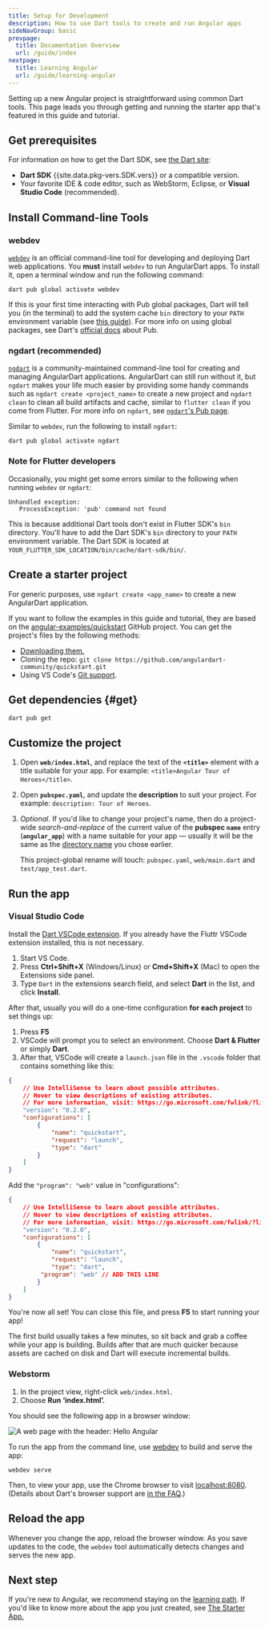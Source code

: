 ```yaml
---
title: Setup for Development
description: How to use Dart tools to create and run Angular apps
sideNavGroup: basic
prevpage:
  title: Documentation Overview
  url: /guide/index
nextpage:
  title: Learning Angular
  url: /guide/learning-angular
---
```

<a id="develop-locally"></a>
Setting up a new Angular project is straightforward using common Dart tools.
This page leads you through getting and running the starter app
that's featured in this guide and tutorial.

<a id="sdk"></a>
## Get prerequisites

For information on how to get the Dart SDK,
see [the Dart site]({{site.dartlang}}/get-dart):

- **Dart SDK** {{site.data.pkg-vers.SDK.vers}} or a compatible version.
- Your favorite IDE & code editor, such as WebStorm, Eclipse, or **Visual Studio Code** (recommended).

## Install Command-line Tools

### webdev

[`webdev`]({{pub-pkg}}/webdev) is an official command-line tool for developing and deploying Dart web applications. You **must** install `webdev` to run AngularDart apps. To install it, open a terminal window and run the following command:

```terminal
dart pub global activate webdev
```

If this is your first time interacting with Pub global packages, Dart will tell you (in the terminal) to add the system cache `bin` directory to your `PATH` environment variable (see [this guide]({{site.dartlang}}/tools/pub/cmd/pub-global#running-a-script-from-your-path)). For more info on using global packages, see Dart's [official docs]({{site.dartlang}}/tools/pub/cmd/pub-global) about Pub.

### ngdart (recommended)

[`ngdart`]({{pub-pkg}}/ngdart) is a community-maintained command-line tool for creating and managing AngularDart applications. AngularDart can still run without it, but `ngdart` makes your life much easier by providing some handy commands such as `ngdart create <project_name>` to create a new project and `ngdart clean` to clean all build artifacts and cache, similar to `flutter clean` if you come from Flutter. For more info on `ngdart`, see [`ngdart`'s Pub page]({{pub-pkg}}/ngdart).

Similar to `webdev`, run the following to install `ngdart`:
```terminal
dart pub global activate ngdart
```

### Note for Flutter developers

Occasionally, you might get some errors similar to the following when running `webdev` or `ngdart`:
```terminal
Unhandled exception:
   ProcessException: 'pub' command not found
```
This is because additional Dart tools don't exist in Flutter SDK's `bin` directory. You'll have to add the Dart SDK's `bin` directory to your `PATH` environment variable. The Dart SDK is located at `YOUR_FLUTTER_SDK_LOCATION/bin/cache/dart-sdk/bin/`.

## Create a starter project

For generic purposes, use `ngdart create <app_name>` to create a new AngularDart application.

If you want to follow the examples in this guide and tutorial, they are based on the [angular-examples/quickstart]({{site.ghNgEx}}/quickstart/tree/{{site.branch}}) GitHub project. You can get the project's files by the following methods:
* [Downloading them.]({{site.ghNgEx}}/quickstart/archive/{{site.branch}}.zip)
* Cloning the repo: `git clone https://github.com/angulardart-community/quickstart.git`
* Using VS Code's [Git support](https://code.visualstudio.com/Docs/editor/versioncontrol#_cloning-a-repository).

## Get dependencies  {#get}

```terminal
dart pub get
```

## Customize the project

1. Open **`web/index.html`**, and replace the text of the **`<title>`** element
   with a title suitable for your app. For example: `<title>Angular Tour
   of Heroes</title>`.

2. Open **`pubspec.yaml`**, and update the **description** to suit your project.
   For example: `description: Tour of Heroes`.

3. _Optional_. If you'd like to change your project's name, then do a
   project-wide _search-and-replace_ of the current value of the **pubspec
   `name`** entry (**`angular_app`**) with a name suitable for your app
   &mdash; usually it will be the same as the [directory name](#directory-name)
   you chose earlier.

   This project-global rename will touch: `pubspec.yaml`, `web/main.dart` and
   `test/app_test.dart`.

<div><a id="running-the-app"></a></div>

## Run the app

### Visual Studio Code

Install the [Dart VSCode extension](https://marketplace.visualstudio.com/items?itemName=Dart-Code.dart-code). If you already have the Fluttr VSCode extension installed, this is not necessary.
1. Start VS Code.
2. Press **Ctrl+Shift+X** (Windows/Linux) or **Cmd+Shift+X** (Mac) to open the Extensions side panel.
3. Type `Dart` in the extensions search field, and select **Dart** in the list, and click **Install**.

<!-- ngdart will change this -->
After that, usually you will do a one-time configuration **for each project** to set things up:
1. Press **F5**
2. VSCode will prompt you to select an environment. Choose **Dart & Flutter** or simply **Dart**. <!-- Does the Dart option even exists? It is here just in case. -->
3. After that, VSCode will create a `launch.json` file in the `.vscode` folder that contains something like this:
```json
{
	// Use IntelliSense to learn about possible attributes.
	// Hover to view descriptions of existing attributes.
	// For more information, visit: https://go.microsoft.com/fwlink/?linkid=830387
	"version": "0.2.0",
	"configurations": [
		{
			"name": "quickstart",
			"request": "launch",
			"type": "dart"
		}
	]
}
```
Add the `"program": "web"` value in "configurations":
```json
{
	// Use IntelliSense to learn about possible attributes.
	// Hover to view descriptions of existing attributes.
	// For more information, visit: https://go.microsoft.com/fwlink/?linkid=830387
	"version": "0.2.0",
	"configurations": [
		{
			"name": "quickstart",
			"request": "launch",
			"type": "dart",
         "program": "web" // ADD THIS LINE
		}
	]
}
```
You're now all set! You can close this file, and press **F5** to start running your app!

The first build usually takes a few minutes, so sit back and grab a coffee while your app is building. Builds after that are much quicker because assets are cached on disk and Dart will execute incremental builds.

<!-- Address the "Google Chrome File Not Found Issue" issue -->

### Webstorm

1. In the project view, right-click `web/index.html`.
2. Choose **Run ‘index.html’.**

You should see the following app in a browser window:

![A web page with the header: Hello Angular](/guide/images/starter-app.png)

To run the app from the command line, use [webdev][] to build and serve the app:

```terminal
webdev serve
```

Then, to view your app, use the Chrome browser to visit
[localhost:8080](localhost:8080).
(Details about Dart's browser support are
[in the FAQ](/faq#q-what-browsers-do-you-support-as-javascript-compilation-targets).)

## Reload the app

Whenever you change the app, reload the browser window. As you save updates to the code, the `webdev` tool automatically detects changes and serves the new app.

## Next step

If you're new to Angular, we recommend staying on the [learning path](learning-angular).
If you'd like to know more about the app you just created, see
[The Starter App.](/tutorial/toh-pt0)

[webdev]: {{site.dartlang}}/tools/webdev
